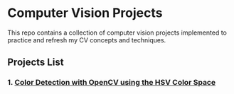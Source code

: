 # Computer Vision Projects

This repo contains a collection of computer vision projects implemented to practice and refresh my CV concepts and techniques.


## Projects List

### 1. [Color Detection with OpenCV using the HSV Color Space](https://github.com/MuhammedM294/cv-projects/tree/main/ColorDetection)
